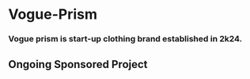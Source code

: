 # Vogue-Prism
### Vogue prism is start-up clothing brand established in 2k24.
## Ongoing Sponsored Project 
